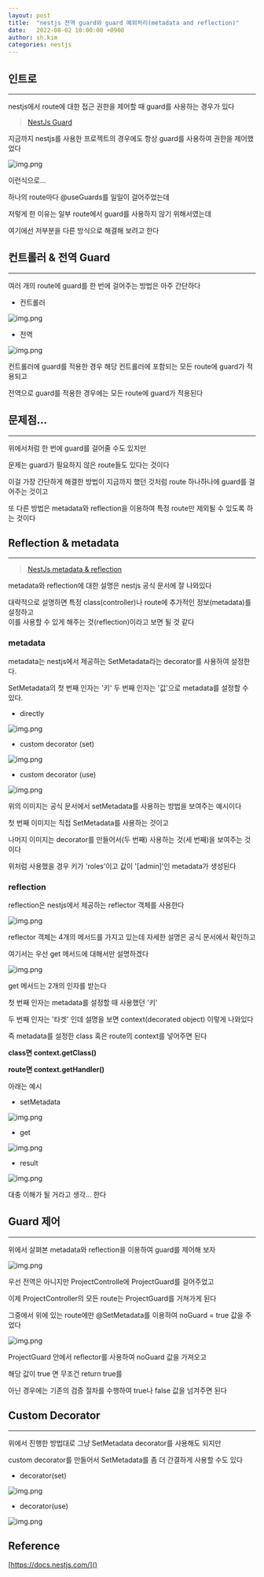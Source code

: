 ```yaml
---
layout: post
title:  "nestjs 전역 guard와 guard 예외처리(metadata and reflection)"
date:   2022-08-02 10:00:00 +0900
author: sh.kim
categories: nestjs
---
```


## 인트로

---
nestjs에서 route에 대한 접근 권한을 제어할 때 guard를 사용하는 경우가 있다

> [NestJs Guard](https://docs.nestjs.com/guards)

지금까지 nestjs를 사용한 프로젝트의 경우에도 항상 guard를 사용하여 권한을 제어했었다

![img.png](/assets/images/sh/20220802/guard-1.png)

이런식으로...

하나의 route마다 @useGuards를 일일이 걸어주었는데

저렇게 한 이유는 일부 route에서 guard를 사용하지 않기 위해서였는데

여기에선 저부분을 다른 방식으로 해결해 보려고 한다

## 컨트롤러 & 전역 Guard

---

여러 개의 route에 guard를 한 번에 걸어주는 방법은 아주 간단하다

* 컨트롤러

![img.png](/assets/images/sh/20220802/guard-2.png)

* 전역

![img.png](/assets/images/sh/20220802/guard-3.png)

컨트롤러에 guard를 적용한 경우 해당 컨트롤러에 포함되는 모든 route에 guard가 적용되고

전역으로 guard를 적용한 경우에는 모든 route에 guard가 적용된다

## 문제점...

---

위에서처럼 한 번에 guard를 걸어줄 수도 있지만

문제는 guard가 필요하지 않은 route들도 있다는 것이다

이걸 가장 간단하게 해결한 방법이 지금까지 했던 것처럼 route 하나하나에 guard를 걸어주는 것이고 

또 다른 방법은 metadata와 reflection을 이용하여 특정 route만 제외될 수 있도록 하는 것이다

## Reflection & metadata

---

> [NestJs metadata & reflection](https://docs.nestjs.com/fundamentals/execution-context#reflection-and-metadata])

metadata와 reflection에 대한 설명은 nestjs 공식 문서에 잘 나와있다

대략적으로 설명하면 특정 class(controller)나 route에 추가적인 정보(metadata)를 설정하고<br/>
이를 사용할 수 있게 해주는 것(reflection)이라고 보면 될 것 같다

### metadata
metadata는 nestjs에서 제공하는 SetMetadata라는 decorator를 사용하여 설정한다.

SetMetadata의 첫 번째 인자는 '키' 두 번째 인자는 '값'으로 metadata를 설정할 수 있다.

* directly

![img.png](/assets/images/sh/20220802/meta-1.png)

* custom decorator (set)

![img.png](/assets/images/sh/20220802/meta-2.png)

* custom decorator (use)

![img.png](/assets/images/sh/20220802/meta-3.png)

위의 이미지는 공식 문서에서 setMetadata를 사용하는 방법을 보여주는 예시이다

첫 번째 이미지는 직접 SetMetadata를 사용하는 것이고

나머지 이미지는 decorator를 만들어서(두 번째) 사용하는 것(세 번째)을 보여주는 것이다

위처럼 사용했을 경우 키가 'roles'이고 값이 '[admin]'인 metadata가 생성된다

### reflection

reflection은 nestjs에서 제공하는 reflector 객체를 사용한다

![img.png](/assets/images/sh/20220802/img_3.png)

reflector 객체는 4개의 메서드를 가지고 있는데 자세한 설명은 공식 문서에서 확인하고

여기서는 우선 get 메서드에 대해서만 설명하겠다

![img.png](/assets/images/sh/20220802/img_4.png)

get 메서드는 2개의 인자를 받는다

첫 번째 인자는 metadata를 설정할 때 사용했던 '키'

두 번째 인자는 '타겟' 인데 설명을 보면 context(decorated object) 이렇게 나와있다

즉 metadata를 설정한 class 혹은 route의 context를 넣어주면 된다 

**class면 context.getClass()**

**route면 context.getHandler()**

아래는 예시

* setMetadata

![img.png](/assets/images/sh/20220802/img.png)

* get

![img.png](/assets/images/sh/20220802/img_1.png)

* result

![img.png](/assets/images/sh/20220802/img_2.png)

대충 이해가 될 거라고 생각... 한다

## Guard 제어

---

위에서 살펴본 metadata와 reflection을 이용하여 guard를 제어해 보자

![img.png](/assets/images/sh/20220802/img_5.png)

우선 전역은 아니지만 ProjectControlle에 ProjectGuard를 걸어주었고

이제 ProjectController의 모든 route는 ProjectGuard를 거쳐가게 된다

그중에서 위에 있는 route에만 @SetMetadata를 이용하여 noGuard = true 값을 주었다

![img.png](/assets/images/sh/20220802/img_6.png)

ProjectGuard 안에서 reflector를 사용하여 noGuard 값을 가져오고

해당 값이 true 면 무조건 return true를

아닌 경우에는 기존의 검증 절차를 수행하여 true나 false 값을 넘겨주면 된다

## Custom Decorator

--- 

위에서 진행한 방법대로 그냥 SetMetadata decorator를 사용해도 되지만

custom decorator를 만들어서 SetMetadata를 좀 더 간결하게 사용할 수도 있다

* decorator(set)

![img.png](/assets/images/sh/20220802/img_7.png)

* decorator(use)

![img.png](/assets/images/sh/20220802/img_8.png)

## Reference

[https://docs.nestjs.com/]()


[jekyll-docs]: https://jekyllrb.com/docs/home
[jekyll-gh]:   https://github.com/jekyll/jekyll
[jekyll-talk]: https://talk.jekyllrb.com/
